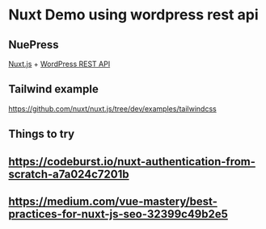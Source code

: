 # Nuxt Demo using wordpress rest api

## NuePress

[Nuxt.js](https://github.com/nuxt/nuxt.js) + [WordPress REST API](https://developer.wordpress.org/rest-api/)

## Tailwind example

https://github.com/nuxt/nuxt.js/tree/dev/examples/tailwindcss

## Things to try

## https://codeburst.io/nuxt-authentication-from-scratch-a7a024c7201b
## https://medium.com/vue-mastery/best-practices-for-nuxt-js-seo-32399c49b2e5